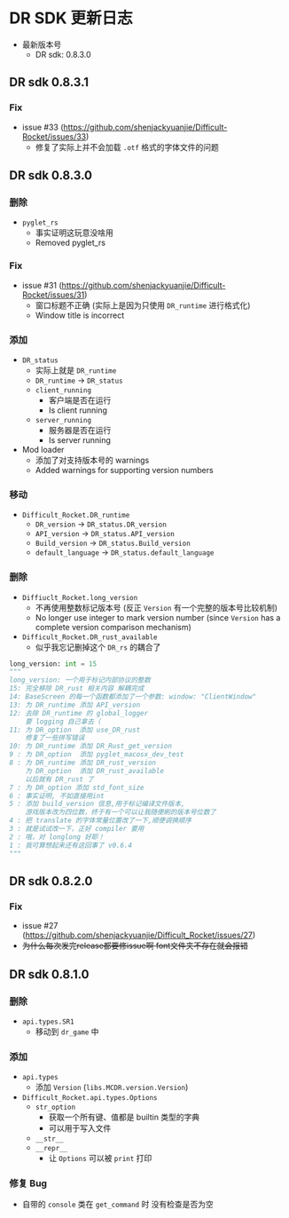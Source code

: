 
# DR SDK 更新日志

- 最新版本号
  - DR sdk: 0.8.3.0

## DR sdk 0.8.3.1

### Fix

- issue #33 (https://github.com/shenjackyuanjie/Difficult-Rocket/issues/33)
  - 修复了实际上并不会加载 `.otf` 格式的字体文件的问题

## DR sdk 0.8.3.0

### 删除

- `pyglet_rs`
  - 事实证明这玩意没啥用
  - Removed pyglet_rs

### Fix

- issue #31 (https://github.com/shenjackyuanjie/Difficult-Rocket/issues/31)
  - 窗口标题不正确 (实际上是因为只使用 `DR_runtime` 进行格式化)
  - Window title is incorrect

### 添加

- `DR_status`
  - 实际上就是 `DR_runtime`
  - `DR_runtime` -> `DR_status`
  - `client_running`
    - 客户端是否在运行
    - Is client running
  - `server_running`
    - 服务器是否在运行
    - Is server running
- Mod loader
  - 添加了对支持版本号的 warnings
  - Added warnings for supporting version numbers

### 移动

- `Difficult_Rocket.DR_runtime`
  - `DR_version` -> `DR_status.DR_version`
  - `API_version` -> `DR_status.API_version`
  - `Build_version` -> `DR_status.Build_version`
  - `default_language` -> `DR_status.default_language`

### 删除

- `Diffiuclt_Rocket.long_version`
  - 不再使用整数标记版本号 (反正 `Version` 有一个完整的版本号比较机制)
  - No longer use integer to mark version number (since `Version` has a complete version comparison mechanism)
- `Difficult_Rocket.DR_rust_available`
  - 似乎我忘记删掉这个 `DR_rs` 的耦合了

```python
long_version: int = 15
"""
long_version: 一个用于标记内部协议的整数
15: 完全移除 DR_rust 相关内容 解耦完成
14: BaseScreen 的每一个函数都添加了一个参数: window: "ClientWindow"
13: 为 DR_runtime 添加 API_version
12: 去除 DR_runtime 的 global_logger
    要 logging 自己拿去（
11: 为 DR_option  添加 use_DR_rust
    修复了一些拼写错误
10: 为 DR_runtime 添加 DR_Rust_get_version
9 : 为 DR_option  添加 pyglet_macosx_dev_test
8 : 为 DR_runtime 添加 DR_rust_version
    为 DR_option  添加 DR_rust_available
    以后就有 DR_rust 了
7 : 为 DR_option 添加 std_font_size
6 : 事实证明, 不如直接用int
5 : 添加 build_version 信息,用于标记编译文件版本,
    游戏版本改为四位数，终于有一个可以让我随便刷的版本号位数了
4 : 把 translate 的字体常量位置改了一下,顺便调换顺序
3 : 就是试试改一下，正好 compiler 要用
2 : 哦，对 longlong 好耶！
1 : 我可算想起来还有这回事了 v0.6.4
"""
```

## DR sdk 0.8.2.0

### Fix

- issue #27 (https://github.com/shenjackyuanjie/Difficult_Rocket/issues/27)
- ~~为什么每次发完release都要修issue啊 font文件夹不存在就会报错~~

## DR sdk 0.8.1.0

### 删除

- `api.types.SR1`
  - 移动到 `dr_game` 中

### 添加

- `api.types`
  - 添加 `Version` (`libs.MCDR.version.Version`)
- `Difficult_Rocket.api.types.Options`
  - `str_option`
    - 获取一个所有键、值都是 builtin 类型的字典
    - 可以用于写入文件
  - `__str__`
  - `__repr__`
    - 让 `Options` 可以被 `print` 打印

### 修复 Bug

- 自带的 `console` 类在 `get_command` 时 没有检查是否为空

